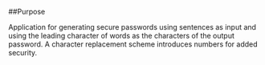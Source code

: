 

##Purpose

Application for generating secure passwords using sentences as input and using the leading character of words as the characters of the output password. 
A character replacement scheme introduces numbers for added security.